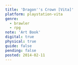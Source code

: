 ```yaml
---
title: 'Dragon''s Crown [Vita]'
platform: playstation-vita
genre:
  - brawler
  - rpg
note: 'Art Book'
digital: true
physical: true
guide: false
pending: false
posted: 2014-02-11
---
```


